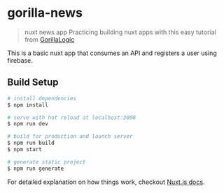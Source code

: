 # gorilla-news

> nuxt news app
Practicing building nuxt apps with this easy tutorial from [GorillaLogic](https://gorillalogic.com/blog/how-to-build-a-real-world-app-a-nuxt-js-tutorial-part-1/)

This is a basic nuxt app that consumes an API and registers a user using firebase.

## Build Setup

``` zsh
# install dependencies
$ npm install

# serve with hot reload at localhost:3000
$ npm run dev

# build for production and launch server
$ npm run build
$ npm start

# generate static project
$ npm run generate
```

For detailed explanation on how things work, checkout [Nuxt.js docs](https://nuxtjs.org).
